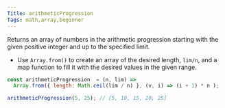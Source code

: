 ```yaml
---
Title: arithmeticProgression
Tags: math,array,beginner
---
```


Returns an array of numbers in the arithmetic progression starting with the given positive integer and up to the specified limit.

- Use `Array.from()` to create an array of the desired length, `lim/n`, and a map function to fill it with the desired values in the given range.

```js
const arithmeticProgression  = (n, lim) => 
  Array.from({ length: Math.ceil(lim / n) }, (v, i) => (i + 1) * n );
```

```js
arithmeticProgression(5, 25); // [5, 10, 15, 20, 25]
```
